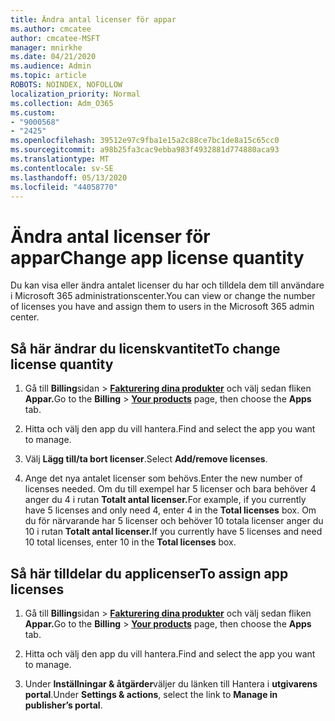 ```yaml
---
title: Ändra antal licenser för appar
ms.author: cmcatee
author: cmcatee-MSFT
manager: mnirkhe
ms.date: 04/21/2020
ms.audience: Admin
ms.topic: article
ROBOTS: NOINDEX, NOFOLLOW
localization_priority: Normal
ms.collection: Adm_O365
ms.custom:
- "9000568"
- "2425"
ms.openlocfilehash: 39512e97c9fba1e15a2c88ce7bc1de8a15c65cc0
ms.sourcegitcommit: a98b25fa3cac9ebba983f4932881d774880aca93
ms.translationtype: MT
ms.contentlocale: sv-SE
ms.lasthandoff: 05/13/2020
ms.locfileid: "44058770"
---
```

# <a name="change-app-license-quantity"></a><span data-ttu-id="7518a-102">Ändra antal licenser för appar</span><span class="sxs-lookup"><span data-stu-id="7518a-102">Change app license quantity</span></span>

<span data-ttu-id="7518a-103">Du kan visa eller ändra antalet licenser du har och tilldela dem till användare i Microsoft 365 administrationscenter.</span><span class="sxs-lookup"><span data-stu-id="7518a-103">You can view or change the number of licenses you have and assign them to users in the Microsoft 365 admin center.</span></span> 

## <a name="to-change-license-quantity"></a><span data-ttu-id="7518a-104">Så här ändrar du licenskvantitet</span><span class="sxs-lookup"><span data-stu-id="7518a-104">To change license quantity</span></span>

1. <span data-ttu-id="7518a-105">Gå till **Billing**sidan  >  **[Fakturering dina produkter](https://go.microsoft.com/fwlink/p/?linkid=842054)** och välj sedan fliken **Appar.**</span><span class="sxs-lookup"><span data-stu-id="7518a-105">Go to the **Billing** > **[Your products](https://go.microsoft.com/fwlink/p/?linkid=842054)** page, then choose the **Apps** tab.</span></span>

2. <span data-ttu-id="7518a-106">Hitta och välj den app du vill hantera.</span><span class="sxs-lookup"><span data-stu-id="7518a-106">Find and select the app you want to manage.</span></span>  

3. <span data-ttu-id="7518a-107">Välj **Lägg till/ta bort licenser**.</span><span class="sxs-lookup"><span data-stu-id="7518a-107">Select **Add/remove licenses**.</span></span>

4. <span data-ttu-id="7518a-108">Ange det nya antalet licenser som behövs.</span><span class="sxs-lookup"><span data-stu-id="7518a-108">Enter the new number of licenses needed.</span></span> <span data-ttu-id="7518a-109">Om du till exempel har 5 licenser och bara behöver 4 anger du 4 i rutan **Totalt antal licenser.**</span><span class="sxs-lookup"><span data-stu-id="7518a-109">For example, if you currently have 5 licenses and only need 4, enter 4 in the **Total licenses** box.</span></span> <span data-ttu-id="7518a-110">Om du för närvarande har 5 licenser och behöver 10 totala licenser anger du 10 i rutan **Totalt antal licenser.**</span><span class="sxs-lookup"><span data-stu-id="7518a-110">If you currently have 5 licenses and need 10 total licenses, enter 10 in the **Total licenses** box.</span></span>

## <a name="to-assign-app-licenses"></a><span data-ttu-id="7518a-111">Så här tilldelar du applicenser</span><span class="sxs-lookup"><span data-stu-id="7518a-111">To assign app licenses</span></span>

1. <span data-ttu-id="7518a-112">Gå till **Billing**sidan  >  **[Fakturering dina produkter](https://go.microsoft.com/fwlink/p/?linkid=842054)** och välj sedan fliken **Appar.**</span><span class="sxs-lookup"><span data-stu-id="7518a-112">Go to the **Billing** > **[Your products](https://go.microsoft.com/fwlink/p/?linkid=842054)** page, then choose the **Apps** tab.</span></span>

2. <span data-ttu-id="7518a-113">Hitta och välj den app du vill hantera.</span><span class="sxs-lookup"><span data-stu-id="7518a-113">Find and select the app you want to manage.</span></span>  

3. <span data-ttu-id="7518a-114">Under **Inställningar & åtgärder**väljer du länken till Hantera i **utgivarens portal**.</span><span class="sxs-lookup"><span data-stu-id="7518a-114">Under **Settings & actions**, select the link to **Manage in publisher’s portal**.</span></span>